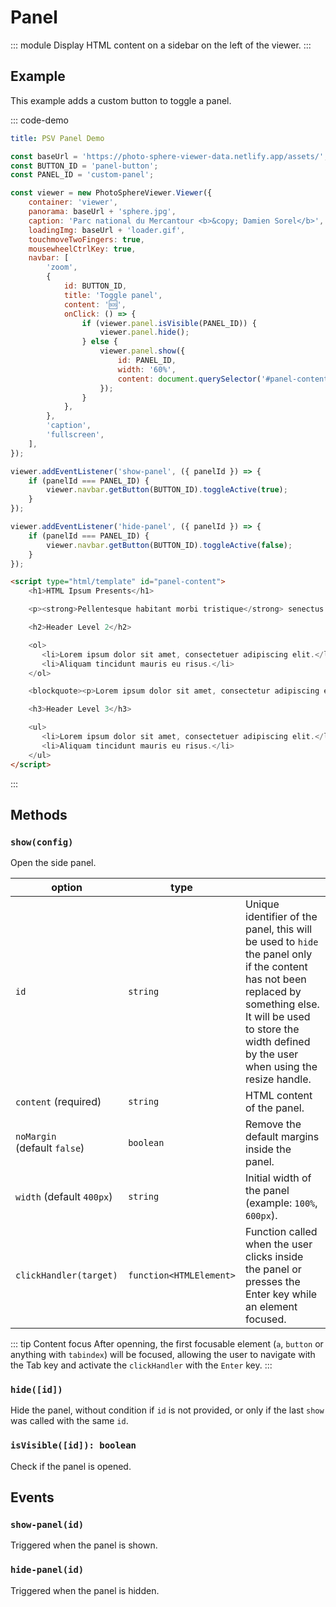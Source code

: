 # Panel

::: module
<ApiButton page="classes/Core.Panel.html"/>
Display HTML content on a sidebar on the left of the viewer.
:::

## Example

This example adds a custom button to toggle a panel.

::: code-demo

```yaml
title: PSV Panel Demo
```

```js
const baseUrl = 'https://photo-sphere-viewer-data.netlify.app/assets/';
const BUTTON_ID = 'panel-button';
const PANEL_ID = 'custom-panel';

const viewer = new PhotoSphereViewer.Viewer({
    container: 'viewer',
    panorama: baseUrl + 'sphere.jpg',
    caption: 'Parc national du Mercantour <b>&copy; Damien Sorel</b>',
    loadingImg: baseUrl + 'loader.gif',
    touchmoveTwoFingers: true,
    mousewheelCtrlKey: true,
    navbar: [
        'zoom',
        {
            id: BUTTON_ID,
            title: 'Toggle panel',
            content: '🆘',
            onClick: () => {
                if (viewer.panel.isVisible(PANEL_ID)) {
                    viewer.panel.hide();
                } else {
                    viewer.panel.show({
                        id: PANEL_ID,
                        width: '60%',
                        content: document.querySelector('#panel-content').innerHTML,
                    });
                }
            },
        },
        'caption',
        'fullscreen',
    ],
});

viewer.addEventListener('show-panel', ({ panelId }) => {
    if (panelId === PANEL_ID) {
        viewer.navbar.getButton(BUTTON_ID).toggleActive(true);
    }
});

viewer.addEventListener('hide-panel', ({ panelId }) => {
    if (panelId === PANEL_ID) {
        viewer.navbar.getButton(BUTTON_ID).toggleActive(false);
    }
});
```

```html
<script type="html/template" id="panel-content">
    <h1>HTML Ipsum Presents</h1>

    <p><strong>Pellentesque habitant morbi tristique</strong> senectus et netus et malesuada fames ac turpis egestas. Vestibulum tortor quam, feugiat vitae, ultricies eget, tempor sit amet, ante. Donec eu libero sit amet quam egestas semper. <em>Aenean ultricies mi vitae est.</em> Mauris placerat eleifend leo. Quisque sit amet est et sapien ullamcorper pharetra. Vestibulum erat wisi, condimentum sed, <code>commodo vitae</code>, ornare sit amet, wisi. Aenean fermentum, elit eget tincidunt condimentum, eros ipsum rutrum orci, sagittis tempus lacus enim ac dui. <a href="#">Donec non enim</a> in turpis pulvinar facilisis. Ut felis.</p>

    <h2>Header Level 2</h2>

    <ol>
       <li>Lorem ipsum dolor sit amet, consectetuer adipiscing elit.</li>
       <li>Aliquam tincidunt mauris eu risus.</li>
    </ol>

    <blockquote><p>Lorem ipsum dolor sit amet, consectetur adipiscing elit. Vivamus magna. Cras in mi at felis aliquet congue. Ut a est eget ligula molestie gravida. Curabitur massa. Donec eleifend, libero at sagittis mollis, tellus est malesuada tellus, at luctus turpis elit sit amet quam. Vivamus pretium ornare est.</p></blockquote>

    <h3>Header Level 3</h3>

    <ul>
       <li>Lorem ipsum dolor sit amet, consectetuer adipiscing elit.</li>
       <li>Aliquam tincidunt mauris eu risus.</li>
    </ul>
</script>
```

:::

## Methods

### `show(config)`

Open the side panel.

| option | type |   |
| ------ | ---- | - |
| `id` | `string` | Unique identifier of the panel, this will be used to `hide` the panel only if the content has not been replaced by something else. It will be used to store the width defined by the user when using the resize handle. |
| `content` (required) | `string` | HTML content of the panel. |
| `noMargin` (default&nbsp;`false`) | `boolean` | Remove the default margins inside the panel. |
| `width` (default&nbsp;`400px`) | `string` | Initial width of the panel (example: `100%`, `600px`). |
| `clickHandler(target)` | `function<HTMLElement>` | Function called when the user clicks inside the panel or presses the Enter key while an element focused. |

::: tip Content focus
After openning, the first focusable element (`a`, `button` or anything with `tabindex`) will be focused, allowing the user to navigate with the Tab key and activate the `clickHandler` with the `Enter` key.
:::

### `hide([id])`

Hide the panel, without condition if `id` is not provided, or only if the last `show` was called with the same `id`.

### `isVisible([id]): boolean`

Check if the panel is opened.

## Events

### `show-panel(id)`

Triggered when the panel is shown.

### `hide-panel(id)`

Triggered when the panel is hidden.

